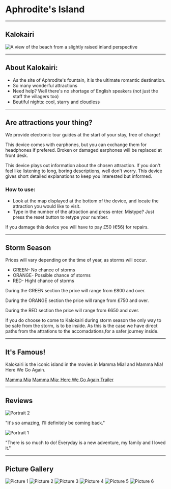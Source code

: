 # Aphrodite's Island

---
## **Kalokairi**

![A view of the beach from a slightly raised inland perspective](./static/images/kalokairi2.jpg)

---
## About Kalokairi:
- As the site of Aphrodite's fountain, it is the ultimate romantic destination.
- So many wonderful attractions
- Need help? Well there's no shortage of English speakers (not just the staff the villagers too)
- Beutiful nights: cool, starry and cloudless

---
## Are attractions your thing?
We provide electronic tour guides at the start of your stay, free of charge!

This device comes with earphones, but you can exchange them for headphones if prefered. Broken or damaged earphones will be replaced at front desk.

This device plays out information about the chosen attraction. If you don't feel like listening to long, boring descriptions, well don't worry. This device gives short detailed explanations to keep you interested but informed.

### How to use:
- Look at the map displayed at the bottom of the device, and locate the attraction you would like to visit.
- Type in the number of the attraction and press enter. Mistype? Just press the reset button to retype your number.

If you damage this device you will have to pay £50 (€56) for repairs.

---
## Storm Season
Prices will vary depending on the time of year, as storms will occur.
- GREEN- No chance of storms
- ORANGE- Possible chance of storms
- RED- Hight chance of storms

During the GREEN section the price will range from £800 and over.

During the ORANGE section the price will range from  £750 and over.

During the RED section the price will range from £650 and over.

If you do choose to come to Kalokairi during storm season the only way to be safe from the storm, is to be inside. As this is the case we have direct paths from the attrations to the accomadations,for a safer journey inside.

---
## It's Famous!
Kalokairi is the iconic island in the movies in Mamma Mia! and Mamma Mia! Here We Go Again.

[Mamma Mia]("https://www.youtube.com/watch?v=lkN-A00WLYE")
[Mamma Mia: Here We Go Again Trailer]("https://www.youtube.com/watch?v=XcSMdhfKga4")

---
## Reviews
![Portrait 2](./static/images/portrait2.jpg)

"It's so amazing, I'll definitely be coming back."

![Portrait 1](./static/images/portrait1.png)

"There is so much to do! Everyday is a new adventure, my family and I loved it."

---
## Picture Gallery
![Picture 1](./static/images/kalokairi6.jpg)
![Picture 2](./static/images/kalokairi3.jpg)
![Picture 3](./static/images/kalokairi4.jpg)
![Picture 4](./static/images/kalokairi5.jpg)
![Picture 5](./static/images/kalokairi.jpg)
![Picture 6](./static/images/kalokairi7.jpg)